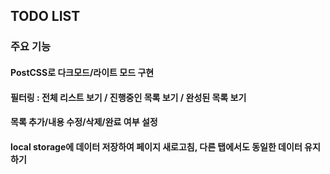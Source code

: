 ## TODO LIST

### 주요 기능

#### PostCSS로 다크모드/라이트 모드 구현

#### 필터링 : 전체 리스트 보기 / 진행중인 목록 보기 / 완성된 목록 보기

#### 목록 추가/내용 수정/삭제/완료 여부 설정

#### local storage에 데이터 저장하여 페이지 새로고침, 다른 탭에서도 동일한 데이터 유지하기
